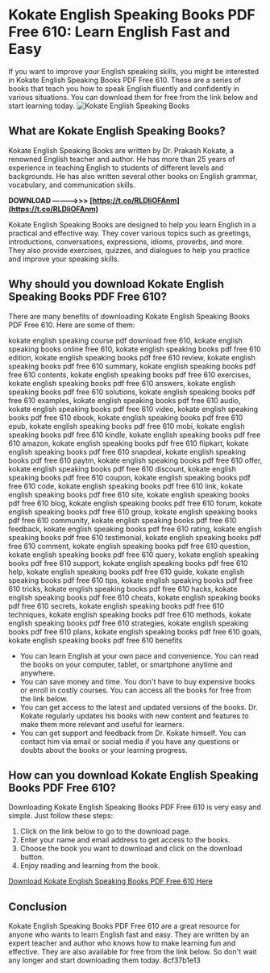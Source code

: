 # Kokate English Speaking Books PDF Free 610: Learn English Fast and Easy
 
If you want to improve your English speaking skills, you might be interested in Kokate English Speaking Books PDF Free 610. These are a series of books that teach you how to speak English fluently and confidently in various situations. You can download them for free from the link below and start learning today.
 ![Kokate English Speaking Books](kokate-books.jpg) 
## What are Kokate English Speaking Books?
 
Kokate English Speaking Books are written by Dr. Prakash Kokate, a renowned English teacher and author. He has more than 25 years of experience in teaching English to students of different levels and backgrounds. He has also written several other books on English grammar, vocabulary, and communication skills.
 
**DOWNLOAD –––––>>> [https://t.co/RLDliOFAnm](https://t.co/RLDliOFAnm)**


 
Kokate English Speaking Books are designed to help you learn English in a practical and effective way. They cover various topics such as greetings, introductions, conversations, expressions, idioms, proverbs, and more. They also provide exercises, quizzes, and dialogues to help you practice and improve your speaking skills.
 
## Why should you download Kokate English Speaking Books PDF Free 610?
 
There are many benefits of downloading Kokate English Speaking Books PDF Free 610. Here are some of them:
 
kokate english speaking course pdf download free 610,  kokate english speaking books online free 610,  kokate english speaking books pdf free 610 edition,  kokate english speaking books pdf free 610 review,  kokate english speaking books pdf free 610 summary,  kokate english speaking books pdf free 610 contents,  kokate english speaking books pdf free 610 exercises,  kokate english speaking books pdf free 610 answers,  kokate english speaking books pdf free 610 solutions,  kokate english speaking books pdf free 610 examples,  kokate english speaking books pdf free 610 audio,  kokate english speaking books pdf free 610 video,  kokate english speaking books pdf free 610 ebook,  kokate english speaking books pdf free 610 epub,  kokate english speaking books pdf free 610 mobi,  kokate english speaking books pdf free 610 kindle,  kokate english speaking books pdf free 610 amazon,  kokate english speaking books pdf free 610 flipkart,  kokate english speaking books pdf free 610 snapdeal,  kokate english speaking books pdf free 610 paytm,  kokate english speaking books pdf free 610 offer,  kokate english speaking books pdf free 610 discount,  kokate english speaking books pdf free 610 coupon,  kokate english speaking books pdf free 610 code,  kokate english speaking books pdf free 610 link,  kokate english speaking books pdf free 610 site,  kokate english speaking books pdf free 610 blog,  kokate english speaking books pdf free 610 forum,  kokate english speaking books pdf free 610 group,  kokate english speaking books pdf free 610 community,  kokate english speaking books pdf free 610 feedback,  kokate english speaking books pdf free 610 rating,  kokate english speaking books pdf free 610 testimonial,  kokate english speaking books pdf free 610 comment,  kokate english speaking books pdf free 610 question,  kokate english speaking books pdf free 610 query,  kokate english speaking books pdf free 610 support,  kokate english speaking books pdf free 610 help,  kokate english speaking books pdf free 610 guide,  kokate english speaking books pdf free 610 tips,  kokate english speaking books pdf free 610 tricks,  kokate english speaking books pdf free 610 hacks,  kokate english speaking books pdf free 610 cheats,  kokate english speaking books pdf free 610 secrets,  kokate english speaking books pdf free 610 techniques,  kokate english speaking books pdf free 610 methods,  kokate english speaking books pdf free 610 strategies,  kokate english speaking books pdf free 610 plans,  kokate english speaking books pdf free 610 goals,  kokate english speaking books pdf free 610 benefits
 
- You can learn English at your own pace and convenience. You can read the books on your computer, tablet, or smartphone anytime and anywhere.
- You can save money and time. You don't have to buy expensive books or enroll in costly courses. You can access all the books for free from the link below.
- You can get access to the latest and updated versions of the books. Dr. Kokate regularly updates his books with new content and features to make them more relevant and useful for learners.
- You can get support and feedback from Dr. Kokate himself. You can contact him via email or social media if you have any questions or doubts about the books or your learning progress.

## How can you download Kokate English Speaking Books PDF Free 610?
 
Downloading Kokate English Speaking Books PDF Free 610 is very easy and simple. Just follow these steps:

1. Click on the link below to go to the download page.
2. Enter your name and email address to get access to the books.
3. Choose the book you want to download and click on the download button.
4. Enjoy reading and learning from the book.

[Download Kokate English Speaking Books PDF Free 610 Here](https://kokateenglish.com/free-books)
 
## Conclusion
 
Kokate English Speaking Books PDF Free 610 are a great resource for anyone who wants to learn English fast and easy. They are written by an expert teacher and author who knows how to make learning fun and effective. They are also available for free from the link below. So don't wait any longer and start downloading them today.
 8cf37b1e13
 
